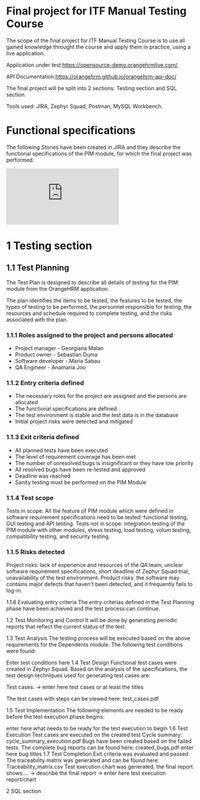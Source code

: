 
# Final project for ITF Manual Testing Course
The scope of the final project for ITF Manual Testing Course is to use all gained knowledge throught the course and apply them in practice, using a live application.

Application under test:https://opensource-demo.orangehrmlive.com/

API Documentation:https://orangehrm.github.io/orangehrm-api-doc/

The final project will be split into 2 sections: Testing section and SQL section.

Tools used:
JIRA, Zephyr Squad, Postman, MySQL Workbench.

# Functional specifications
The following Stories have been created in JIRA and they describe the functional specifications of the PIM module, for which the final project was performed.


![stories.pdf](https://github.com/AnamariaJoo/Manual_testing_portofolio/files/9167246/stories.pdf)


# 1 Testing section
## 1.1 Test Planning
The Test Plan is designed to describe all details of testing for the PIM module from the OrangeHRM application.

The plan identifies the items to be tested, the features to be tested, the types of testing to be performed, the personnel responsible for testing, the resources and schedule required to complete testing, and the risks associated with the plan.

### 1.1.1 Roles assigned to the project and persons allocated

- Project manager - Georgiana Malan
- Product owner - Sebastian Duma
- Software developer - Maria Sabau
- QA Engineer - Anamaria Joo

### 1.1.2 Entry criteria defined

- The necessary roles for the project are assigned and the persons are allocated
- The functional specifications are defined
- The test environment is stable and the test data is in the database
- Initial project risks were detected and mitigated 

### 1.1.3 Exit criteria defined

- All planned tests have been executed
- The level of requirement coverage has been met
- The number of unresolved bugs is insignificant or they have low priority
- All resolved bugs have been re-tested and approved
- Deadline was reached
- Sanity testing must be performed on the PIM Module

### 1.1.4 Test scope
Tests in scope: All the feature of PIM module which were defined in software requirement specifications need to be tested: functional testing, GUI testing and API testing.
Tests not in scope: integration testing of the PIM module with other modules, stress testing, load testing, volum testing, compatibility testing, and security testing.

### 1.1.5 Risks detected
Project risks: lack of experience and resources of the QA team, unclear software requirement specifications, short deadline of Zephyr Squad trial, unavailability of the test environment.
Product risks: the software may contains major defects that haven't been detected, and it frequently fails to log-in.




1.1.6 Evaluating entry criteria
The entry criterias defined in the Test Planning phase have been achieved and the test process can continue.

1.2 Test Monitoring and Control
It will be done by generating periodic reports that reflect the current status of the test.

1.3 Test Analysis
The testing process will be executed based on the above requirements for the Dependents module. The following test conditions were found:

Enter test conditions here
1.4 Test Design
Functional test cases were created in Zephyr Squad. Based on the analysis of the specifications, the test design techniques used for generating test cases are:

Test cases: -> enter here test cases or at least the titles

The test cases with steps can be viewed here: test_cases.pdf

1.5 Test Implementation
The following elements are needed to be ready before the test execution phase begins:

enter here what needs to be ready for the test execution to begin
1.6 Test Execution
Test cases are executed on the created test Cycle summary: cycle_summary_execution.pdf
Bugs have been created based on the failed tests. The complete bug reports can be found here: created_bugs.pdf
enter here bug titles
1.7 Test Completion
Exit criteria was evaluated and passed
The traceability matrix was generated and can be found here: Traceability_matrix.csv
Test execution chart was generated, the final report shows.... -> describe the final report
-> enter here test execution report/chart

2 SQL section
